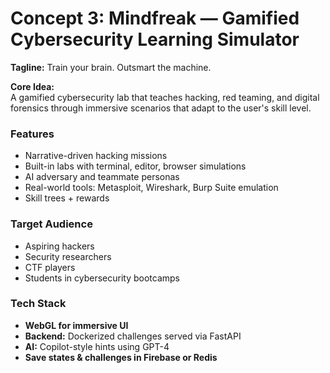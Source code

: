 # Concept 3: Mindfreak — Gamified Cybersecurity Learning Simulator

**Tagline:** Train your brain. Outsmart the machine.

**Core Idea:**  
A gamified cybersecurity lab that teaches hacking, red teaming, and digital forensics through immersive scenarios that adapt to the user's skill level.

### Features

- Narrative-driven hacking missions
- Built-in labs with terminal, editor, browser simulations
- AI adversary and teammate personas
- Real-world tools: Metasploit, Wireshark, Burp Suite emulation
- Skill trees + rewards

### Target Audience

- Aspiring hackers
- Security researchers
- CTF players
- Students in cybersecurity bootcamps

### Tech Stack

- **WebGL for immersive UI**
- **Backend:** Dockerized challenges served via FastAPI
- **AI:** Copilot-style hints using GPT-4
- **Save states & challenges in Firebase or Redis**